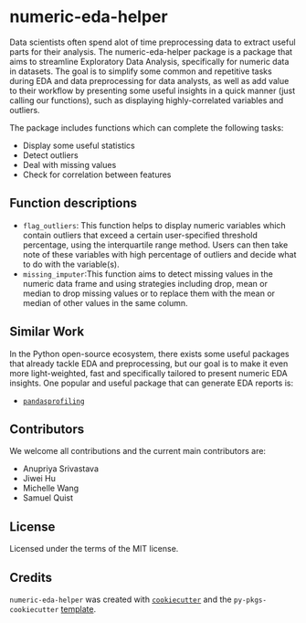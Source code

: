 # numeric-eda-helper

Data scientists often spend alot of time preprocessing data to extract useful parts for their analysis. The numeric-eda-helper package is a package that aims to streamline Exploratory Data Analysis, specifically for numeric data in datasets. The goal is to simplify some common and repetitive tasks during EDA and data preprocessing for data analysts, as well as add value to their workflow by presenting some useful insights in a quick manner (just calling our functions), such as displaying highly-correlated variables and outliers. 

The package includes functions which can complete the following tasks:

- Display some useful statistics
- Detect outliers
- Deal with missing values
- Check for correlation between features  

## Function descriptions

- `flag_outliers`: This function helps to display numeric variables which contain outliers that exceed a certain user-specified threshold percentage, using the interquartile range method. Users can then take note of these variables with high percentage of outliers and decide what to do with the variable(s).
- `missing_imputer`:This function aims to detect missing values in the numeric data frame and using strategies including drop, mean or median to drop missing values or to replace them with the mean or median of other values in the same column.

## Similar Work

In the Python open-source ecosystem, there exists some useful packages that already  tackle EDA and preprocessing, but our goal is to make it even more light-weighted, fast and specifically tailored to present numeric EDA insights. One popular and useful package that can generate EDA reports is: 

- [`pandasprofiling`](https://github.com/pandas-profiling/pandas-profiling)


## Contributors

We welcome all contributions and the current main contributors are:

-   Anupriya Srivastava 
-   Jiwei Hu 
-   Michelle Wang 
-   Samuel Quist


## License

Licensed under the terms of the MIT license.

## Credits

`numeric-eda-helper` was created with [`cookiecutter`](https://cookiecutter.readthedocs.io/en/latest/) and the `py-pkgs-cookiecutter` [template](https://github.com/py-pkgs/py-pkgs-cookiecutter).
